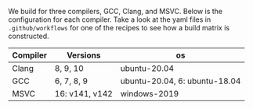 We build for three compilers, GCC, Clang, and MSVC. Below is the configuration for each
compiler. Take a look at the yaml files in `.github/workflows` for one of the recipes to
see how a build matrix is constructed.

| Compiler | Versions       | os           |
| -------- | -------------- | ------------ |
| Clang    | 8, 9, 10       | ubuntu-20.04 |
| GCC      | 6, 7, 8, 9     | ubuntu-20.04, 6: ubuntu-18.04 |
| MSVC     | 16: v141, v142 | windows-2019 |
